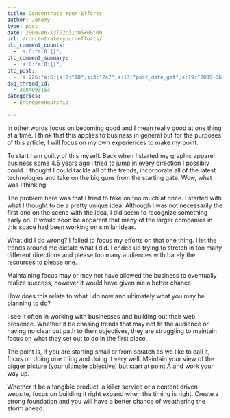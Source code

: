 ```yaml
---
title: Concentrate Your Efforts
author: Jeremy
type: post
date: 2009-06-13T02:31:05+00:00
url: /concentrate-your-efforts/
btc_comment_counts:
  - 's:6:"a:0:{}";'
btc_comment_summary:
  - 's:6:"a:0:{}";'
btc_post:
  - 's:226:"a:6:{s:2:"ID";s:3:"247";s:13:"post_date_gmt";s:19:"2009-06-13 02:31:05";s:23:"initial_import_date_gmt";s:19:"2009-06-13 02:35:19";s:20:"last_import_date_gmt";s:19:"0000-00-00 00:00:00";s:4:"hits";s:1:"0";s:6:"misses";s:1:"0";}";'
dsq_thread_id:
  - 3084093153
categories:
  - Entrepreneurship

---
```

In other words focus on becoming good and I mean really good at one thing at a time. I think that this applies to business in general but for the purposes of this article, I will focus on my own experiences to make my point.

To start I am guilty of this myself. Back when I started my graphic apparel business some 4.5 years ago I tried to jump in every direction I possibly could. I thought I could tackle all of the trends, incorporate all of the latest technologies and take on the big guns from the starting gate. Wow, what was I thinking.

The problem here was that I tried to take on too much at once. I started with what I thought to be a pretty unique idea. Although I was not necessarily the first one on the scene with the idea, I did seem to recognize something early on. It would soon be apparent that many of the larger companies in this space had been working on similar ideas.

What did I do wrong? I failed to focus my efforts on that one thing. I let the trends around me dictate what I did. I ended up trying to stretch in too many different directions and please too many audiences with barely the resources to please one.

Maintaining focus may or may not have allowed the business to eventually realize success, however it would have given me a better chance.

How does this relate to what I do now and ultimately what you may be planning to do?

I see it often in working with businesses and building out their web presence. Whether it be chasing trends that may not fit the audience or having no clear cut path to their objectives, they are struggling to maintain focus on what they set out to do in the first place.

The point is, if you are starting small or from scratch as we like to call it, focus on doing one thing and doing it very well. Maintain your view of the bigger picture (your ultimate objective) but start at point A and work your way up.

Whether it be a tangible product, a killer service or a content driven website, focus on building it right expand when the timing is right. Create a strong foundation and you will have a better chance of weathering the storm ahead.